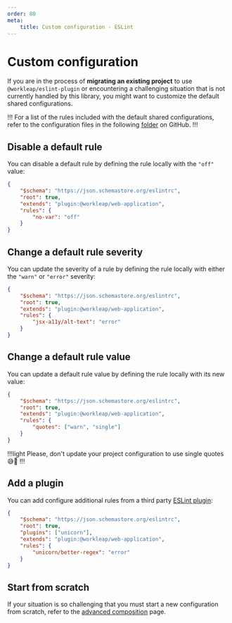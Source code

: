 ```yaml
---
order: 80
meta:
    title: Custom configuration - ESLint
---
```


# Custom configuration

If you are in the process of **migrating an existing project** to use `@workleap/eslint-plugin` or encountering a challenging situation that is not currently handled by this library, you might want to customize the default shared configurations.

!!!
For a list of the rules included with the default shared configurations, refer to the configuration files in the following [folder](https://github.com/workleap/wl-web-configs/tree/main/packages/eslint-plugin/lib/config) on GitHub.
!!!

## Disable a default rule

You can disable a default rule by defining the rule locally with the `"off"` value:

```json !#5-7 .eslintrc.json
{
    "$schema": "https://json.schemastore.org/eslintrc",
    "root": true,
    "extends": "plugin:@workleap/web-application",
    "rules": {
        "no-var": "off"
    }
}
```

## Change a default rule severity

You can update the severity of a rule by defining the rule locally with either the `"warn"` or `"error"` severity:

```json !#5-7 .eslintrc.json
{
    "$schema": "https://json.schemastore.org/eslintrc",
    "root": true,
    "extends": "plugin:@workleap/web-application",
    "rules": {
        "jsx-a11y/alt-text": "error"
    }
}
```

## Change a default rule value

You can update a default rule value by defining the rule locally with its new value:

```json !#5-7 .eslintrc.json
{
    "$schema": "https://json.schemastore.org/eslintrc",
    "root": true,
    "extends": "plugin:@workleap/web-application",
    "rules": {
        "quotes": ["warn", "single"]
    }
}
```

!!!light
Please, don't update your project configuration to use single quotes :sweat_smile::pray:
!!!

## Add a plugin

You can add configure additional rules from a third party [ESLint plugin](https://eslint.org/docs/latest/use/configure/plugins):

```json !#4,6-8 .eslintrc.json
{
    "$schema": "https://json.schemastore.org/eslintrc",
    "root": true,
    "plugins": ["unicorn"],
    "extends": "plugin:@workleap/web-application",
    "rules": {
        "unicorn/better-regex": "error"
    }
}
```

## Start from scratch

If your situation is so challenging that you must start a new configuration from scratch, refer to the [advanced composition](advanced-composition.md) page.
